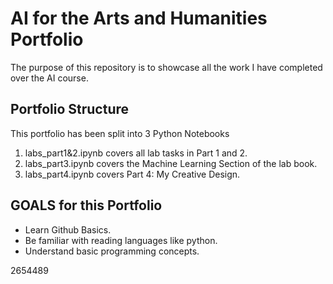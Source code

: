 # AI for the Arts and Humanities Portfolio
The purpose of this repository is to showcase all the work I have completed over the AI course.

## Portfolio Structure
This portfolio has been split into 3 Python Notebooks
1. labs_part1&2.ipynb covers all lab tasks in Part 1 and 2.
2. labs_part3.ipynb covers the Machine Learning Section of the lab book.
3. labs_part4.ipynb covers Part 4: My Creative Design.

## GOALS for this Portfolio
- Learn Github Basics.
- Be familiar with reading languages like python.
- Understand basic programming concepts.

2654489

